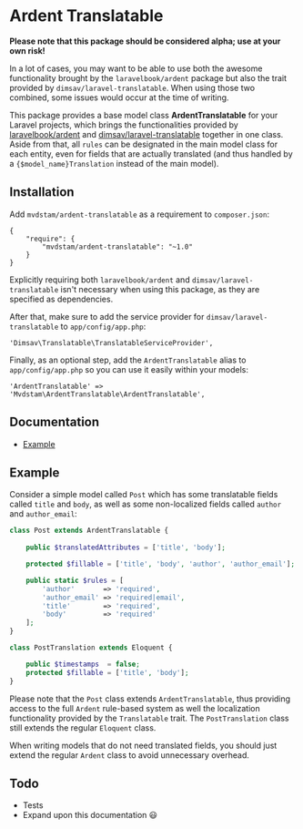 Ardent Translatable
======

**Please note that this package should be considered alpha; use at your own risk!**

In a lot of cases, you may want to be able to use both the awesome functionality brought by the `laravelbook/ardent` package but also the trait provided by `dimsav/laravel-translatable`. When using those two combined, some issues would occur at the time of writing.

This package provides a base model class **ArdentTranslatable** for your Laravel projects, which brings the functionalities provided by [laravelbook/ardent](https://github.com/laravelbook/ardent) and [dimsav/laravel-translatable](https://github.com/dimsav/laravel-translatable) together in one class.
Aside from that, all `rules` can be designated in the main model class for each entity, even for fields that are actually translated (and thus handled by a `{$model_name}Translation` instead of the main model).

## Installation

Add `mvdstam/ardent-translatable` as a requirement to `composer.json`:

```
{
    "require": {
        "mvdstam/ardent-translatable": "~1.0"
    }
}
```

Explicitly requiring both `laravelbook/ardent` and `dimsav/laravel-translatable` isn't necessary when using this package, as they are specified as dependencies.

After that, make sure to add the service provider for `dimsav/laravel-translatable` to `app/config/app.php`:

```
'Dimsav\Translatable\TranslatableServiceProvider',
```

Finally, as an optional step, add the `ArdentTranslatable` alias to `app/config/app.php` so you can use it easily within your models:

```
'ArdentTranslatable' => 'Mvdstam\ArdentTranslatable\ArdentTranslatable',
```

## Documentation

* [Example](#example)

## Example

Consider a simple model called `Post` which has some translatable fields called `title` and `body`, as well as some non-localized fields called `author` and `author_email`:

```php
class Post extends ArdentTranslatable {
	
	public $translatedAttributes = ['title', 'body'];

	protected $fillable = ['title', 'body', 'author', 'author_email'];

	public static $rules = [
		'author'       => 'required',
		'author_email' => 'required|email',
		'title'        => 'required',
		'body'         => 'required'
	];
}

class PostTranslation extends Eloquent {

	public $timestamps  = false;
	protected $fillable = ['title', 'body'];	
}
```

Please note that the `Post` class extends `ArdentTranslatable`, thus providing access to the full `Ardent` rule-based system as well the localization functionality provided by the `Translatable` trait. The `PostTranslation` class still extends the regular `Eloquent` class.

When writing models that do not need translated fields, you should just extend the regular `Ardent` class to avoid unnecessary overhead.

## Todo
* Tests
* Expand upon this documentation :smiley: